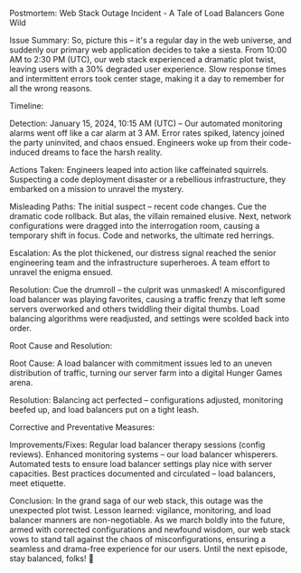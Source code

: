 Postmortem: Web Stack Outage Incident - A Tale of Load Balancers Gone Wild

Issue Summary:
So, picture this – it's a regular day in the web universe, and suddenly our primary web application decides to take a siesta. From 10:00 AM to 2:30 PM (UTC), our web stack experienced a dramatic plot twist, leaving users with a 30% degraded user experience. Slow response times and intermittent errors took center stage, making it a day to remember for all the wrong reasons.

Timeline:

Detection:
January 15, 2024, 10:15 AM (UTC) – Our automated monitoring alarms went off like a car alarm at 3 AM. Error rates spiked, latency joined the party uninvited, and chaos ensued. Engineers woke up from their code-induced dreams to face the harsh reality.

Actions Taken:
Engineers leaped into action like caffeinated squirrels. Suspecting a code deployment disaster or a rebellious infrastructure, they embarked on a mission to unravel the mystery.

Misleading Paths:
The initial suspect – recent code changes. Cue the dramatic code rollback. But alas, the villain remained elusive. Next, network configurations were dragged into the interrogation room, causing a temporary shift in focus. Code and networks, the ultimate red herrings.

Escalation:
As the plot thickened, our distress signal reached the senior engineering team and the infrastructure superheroes. A team effort to unravel the enigma ensued.

Resolution:
Cue the drumroll – the culprit was unmasked! A misconfigured load balancer was playing favorites, causing a traffic frenzy that left some servers overworked and others twiddling their digital thumbs. Load balancing algorithms were readjusted, and settings were scolded back into order.

Root Cause and Resolution:

Root Cause:
A load balancer with commitment issues led to an uneven distribution of traffic, turning our server farm into a digital Hunger Games arena.

Resolution:
Balancing act perfected – configurations adjusted, monitoring beefed up, and load balancers put on a tight leash.

Corrective and Preventative Measures:

Improvements/Fixes:
Regular load balancer therapy sessions (config reviews).
Enhanced monitoring systems – our load balancer whisperers.
Automated tests to ensure load balancer settings play nice with server capacities.
Best practices documented and circulated – load balancers, meet etiquette.

Conclusion:
In the grand saga of our web stack, this outage was the unexpected plot twist. Lesson learned: vigilance, monitoring, and load balancer manners are non-negotiable. As we march boldly into the future, armed with corrected configurations and newfound wisdom, our web stack vows to stand tall against the chaos of misconfigurations, ensuring a seamless and drama-free experience for our users. Until the next episode, stay balanced, folks! 🚀
